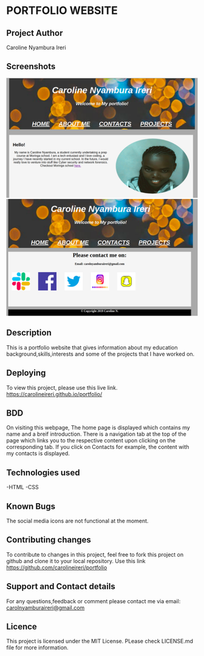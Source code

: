 # PORTFOLIO WEBSITE

## Project Author

Caroline Nyambura Ireri

## Screenshots

<img src="images/portfolio1.png">
<img src="images/portfolio2.png">

## Description

This is a portfolio website that gives information about my education background,skills,interests and some of the projects that I have worked on.

## Deploying

To view this project, please use this live link. https://carolineireri.github.io/portfolio/

## BDD

On visiting this webpage, The home page is displayed which contains my name and a breif introduction. There is a navigation tab at the top of the page which links you to the respective content upon clicking on the corresponding tab. If you click on Contacts for example, the content with my contacts is displayed.

## Technologies used

-HTML
-CSS

## Known Bugs

The social media icons are not functional at the moment.

## Contributing changes

To contribute to changes in this project, feel free to fork this project on github and clone it to your local repository. Use this link https://github.com/carolineireri/portfolio

## Support and Contact details

For any questions,feedback or comment please contact me via email: carolnyamburaireri@gmail.com

## Licence

This project is licensed under the MIT License. PLease check LICENSE.md file for more information.
